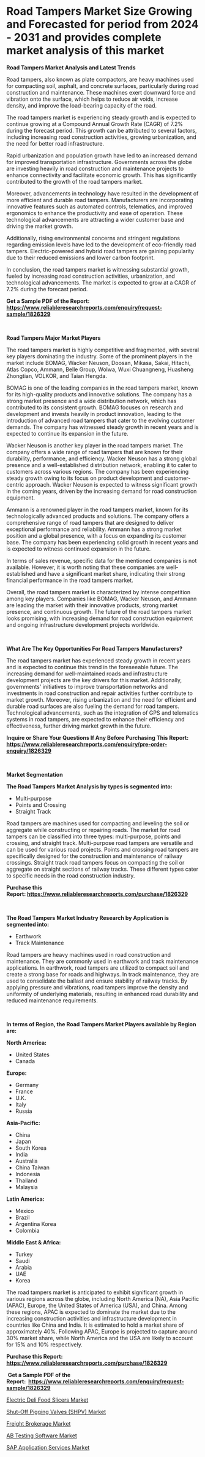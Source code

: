 <p><h1>Road Tampers Market Size Growing and Forecasted for period from 2024 - 2031 and provides complete market analysis of this market</h1></p><p><strong>Road Tampers Market Analysis and Latest Trends</strong></p>
<p><p>Road tampers, also known as plate compactors, are heavy machines used for compacting soil, asphalt, and concrete surfaces, particularly during road construction and maintenance. These machines exert downward force and vibration onto the surface, which helps to reduce air voids, increase density, and improve the load-bearing capacity of the road.</p><p>The road tampers market is experiencing steady growth and is expected to continue growing at a Compound Annual Growth Rate (CAGR) of 7.2% during the forecast period. This growth can be attributed to several factors, including increasing road construction activities, growing urbanization, and the need for better road infrastructure.</p><p>Rapid urbanization and population growth have led to an increased demand for improved transportation infrastructure. Governments across the globe are investing heavily in road construction and maintenance projects to enhance connectivity and facilitate economic growth. This has significantly contributed to the growth of the road tampers market.</p><p>Moreover, advancements in technology have resulted in the development of more efficient and durable road tampers. Manufacturers are incorporating innovative features such as automated controls, telematics, and improved ergonomics to enhance the productivity and ease of operation. These technological advancements are attracting a wider customer base and driving the market growth.</p><p>Additionally, rising environmental concerns and stringent regulations regarding emission levels have led to the development of eco-friendly road tampers. Electric-powered and hybrid road tampers are gaining popularity due to their reduced emissions and lower carbon footprint.</p><p>In conclusion, the road tampers market is witnessing substantial growth, fueled by increasing road construction activities, urbanization, and technological advancements. The market is expected to grow at a CAGR of 7.2% during the forecast period.</p></p>
<p><strong>Get a Sample PDF of the Report:&nbsp; <a href="https://www.reliableresearchreports.com/enquiry/request-sample/1826329">https://www.reliableresearchreports.com/enquiry/request-sample/1826329</a></strong></p>
<p>&nbsp;</p>
<p><strong>Road Tampers Major Market Players</strong></p>
<p><p>The road tampers market is highly competitive and fragmented, with several key players dominating the industry. Some of the prominent players in the market include BOMAG, Wacker Neuson, Doosan, Mikasa, Sakai, Hitachi, Atlas Copco, Ammann, Belle Group, Wolwa, Wuxi Chuangneng, Huasheng Zhongtian, VOLKOR, and Taian Hengda.</p><p>BOMAG is one of the leading companies in the road tampers market, known for its high-quality products and innovative solutions. The company has a strong market presence and a wide distribution network, which has contributed to its consistent growth. BOMAG focuses on research and development and invests heavily in product innovation, leading to the introduction of advanced road tampers that cater to the evolving customer demands. The company has witnessed steady growth in recent years and is expected to continue its expansion in the future.</p><p>Wacker Neuson is another key player in the road tampers market. The company offers a wide range of road tampers that are known for their durability, performance, and efficiency. Wacker Neuson has a strong global presence and a well-established distribution network, enabling it to cater to customers across various regions. The company has been experiencing steady growth owing to its focus on product development and customer-centric approach. Wacker Neuson is expected to witness significant growth in the coming years, driven by the increasing demand for road construction equipment.</p><p>Ammann is a renowned player in the road tampers market, known for its technologically advanced products and solutions. The company offers a comprehensive range of road tampers that are designed to deliver exceptional performance and reliability. Ammann has a strong market position and a global presence, with a focus on expanding its customer base. The company has been experiencing solid growth in recent years and is expected to witness continued expansion in the future.</p><p>In terms of sales revenue, specific data for the mentioned companies is not available. However, it is worth noting that these companies are well-established and have a significant market share, indicating their strong financial performance in the road tampers market.</p><p>Overall, the road tampers market is characterized by intense competition among key players. Companies like BOMAG, Wacker Neuson, and Ammann are leading the market with their innovative products, strong market presence, and continuous growth. The future of the road tampers market looks promising, with increasing demand for road construction equipment and ongoing infrastructure development projects worldwide.</p></p>
<p>&nbsp;</p>
<p><strong>What Are The Key Opportunities For Road Tampers Manufacturers?</strong></p>
<p><p>The road tampers market has experienced steady growth in recent years and is expected to continue this trend in the foreseeable future. The increasing demand for well-maintained roads and infrastructure development projects are the key drivers for this market. Additionally, governments' initiatives to improve transportation networks and investments in road construction and repair activities further contribute to market growth. Moreover, rising urbanization and the need for efficient and durable road surfaces are also fueling the demand for road tampers. Technological advancements, such as the integration of GPS and telematics systems in road tampers, are expected to enhance their efficiency and effectiveness, further driving market growth in the future.</p></p>
<p><strong>Inquire or Share Your Questions If Any Before Purchasing This Report: <a href="https://www.reliableresearchreports.com/enquiry/pre-order-enquiry/1826329">https://www.reliableresearchreports.com/enquiry/pre-order-enquiry/1826329</a></strong></p>
<p>&nbsp;</p>
<p><strong>Market Segmentation</strong></p>
<p><strong>The Road Tampers Market Analysis by types is segmented into:</strong></p>
<p><ul><li>Multi-purpose</li><li>Points and Crossing</li><li>Straight Track</li></ul></p>
<p><p>Road tampers are machines used for compacting and leveling the soil or aggregate while constructing or repairing roads. The market for road tampers can be classified into three types: multi-purpose, points and crossing, and straight track. Multi-purpose road tampers are versatile and can be used for various road projects. Points and crossing road tampers are specifically designed for the construction and maintenance of railway crossings. Straight track road tampers focus on compacting the soil or aggregate on straight sections of railway tracks. These different types cater to specific needs in the road construction industry.</p></p>
<p><strong>Purchase this Report:&nbsp;<a href="https://www.reliableresearchreports.com/purchase/1826329">https://www.reliableresearchreports.com/purchase/1826329</a></strong></p>
<p>&nbsp;</p>
<p><strong>The Road Tampers Market Industry Research by Application is segmented into:</strong></p>
<p><ul><li>Earthwork</li><li>Track Maintenance</li></ul></p>
<p><p>Road tampers are heavy machines used in road construction and maintenance. They are commonly used in earthwork and track maintenance applications. In earthwork, road tampers are utilized to compact soil and create a strong base for roads and highways. In track maintenance, they are used to consolidate the ballast and ensure stability of railway tracks. By applying pressure and vibrations, road tampers improve the density and uniformity of underlying materials, resulting in enhanced road durability and reduced maintenance requirements.</p></p>
<p>&nbsp;</p>
<p><strong>In terms of Region, the Road Tampers Market Players available by Region are:</strong></p>
<p>
    <p> <strong> North America: </strong>
        <ul>
            <li>United States</li>
            <li>Canada</li>
        </ul>
        </p> 
    <p> <strong> Europe: </strong>
        <ul>
            <li>Germany</li>
            <li>France</li>
            <li>U.K.</li>
            <li>Italy</li>
            <li>Russia</li>
        </ul>
        </p> 
    <p> <strong> Asia-Pacific: </strong>
        <ul>
            <li>China</li>
            <li>Japan</li>
            <li>South Korea</li>
            <li>India</li>
            <li>Australia</li>
            <li>China Taiwan</li>
            <li>Indonesia</li>
            <li>Thailand</li>
            <li>Malaysia</li>
        </ul>
        </p> 
    <p> <strong> Latin America: </strong>
        <ul>
            <li>Mexico</li>
            <li>Brazil</li>
            <li>Argentina Korea</li>
            <li>Colombia</li>
        </ul>
        </p> 
    <p> <strong> Middle East & Africa: </strong>
        <ul>
            <li>Turkey</li>
            <li>Saudi</li>
            <li>Arabia</li>
            <li>UAE</li>
            <li>Korea</li>
        </ul>
    </p>
    </p>
<p><p>The road tampers market is anticipated to exhibit significant growth in various regions across the globe, including North America (NA), Asia Pacific (APAC), Europe, the United States of America (USA), and China. Among these regions, APAC is expected to dominate the market due to the increasing construction activities and infrastructure development in countries like China and India. It is estimated to hold a market share of approximately 40%. Following APAC, Europe is projected to capture around 30% market share, while North America and the USA are likely to account for 15% and 10% respectively.</p></p>
<p><strong>Purchase this Report: <a href="https://www.reliableresearchreports.com/purchase/1826329">https://www.reliableresearchreports.com/purchase/1826329</a></strong></p>
<p>&nbsp;<strong>Get a Sample PDF of the Report:&nbsp;&nbsp;<a href="https://www.reliableresearchreports.com/enquiry/request-sample/1826329">https://www.reliableresearchreports.com/enquiry/request-sample/1826329</a></strong></p>
<p><strong></strong></p>
<p><p><a href="https://github.com/grishafomin4852/Market-Research-Report-List-2/blob/main/electric-deli-food-slicers-market.md">Electric Deli Food Slicers Market</a></p><p><a href="https://github.com/ruslanpoljakovrd177/Market-Research-Report-List-2/blob/main/shut-off-pigging-valves-shpv-market.md">Shut-Off Pigging Valves (SHPV) Market</a></p><p><a href="https://medium.com/@lauragriffin12/decoding-freight-brokerage-market-metrics-market-share-trends-and-growth-patterns-6edc3da06ae9">Freight Brokerage Market</a></p><p><a href="https://medium.com/@lauragriffin12/ab-testing-software-market-insights-into-market-cagr-market-trends-and-growth-strategies-df995a46a07e">AB Testing Software Market</a></p><p><a href="https://medium.com/@lauragriffin12/sap-application-services-market-competitive-analysis-market-trends-and-forecast-to-2030-d7316ce52993">SAP Application Services Market</a></p></p>